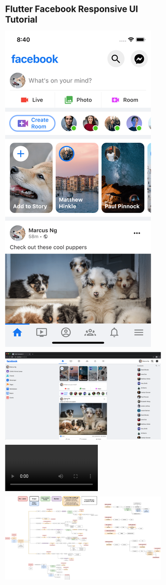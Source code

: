 # Flutter Facebook Responsive UI Tutorial

![Mobile Screenshot](screenshots/facebook-mobile.png)

![Web Screenshot](screenshots/facebook-web.png)

![screen record](screenshots/screenrecord.mp4)

![Widget & File Structure Diagram](screenshots/widget_file_structure_diagram.png)
